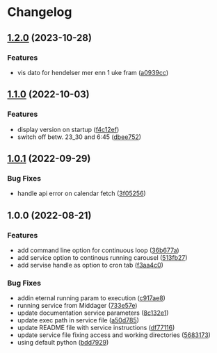 # Changelog

## [1.2.0](https://github.com/stenjo/Middager/compare/v1.1.0...v1.2.0) (2023-10-28)


### Features

* vis dato for hendelser mer enn 1 uke fram ([a0939cc](https://github.com/stenjo/Middager/commit/a0939ccd017f77d5a739c863539fdb99855c36cb))

## [1.1.0](https://github.com/stenjo/Middager/compare/v1.0.1...v1.1.0) (2022-10-03)


### Features

* display version on startup ([f4c12ef](https://github.com/stenjo/Middager/commit/f4c12efd16baeedb2cfa83f0f3f8bb0c7cd7098b))
* switch off betw. 23_30 and 6:45 ([dbee752](https://github.com/stenjo/Middager/commit/dbee7524ef15cb920c17bee0cea60e5d95a71136))

## [1.0.1](https://github.com/stenjo/Middager/compare/v1.0.0...v1.0.1) (2022-09-29)


### Bug Fixes

* handle api error on calendar fetch ([3f05256](https://github.com/stenjo/Middager/commit/3f052563afe7cef1d080b80a2ebfb285287afbbf))

## 1.0.0 (2022-08-21)


### Features

* add command line option for continuous loop ([36b677a](https://github.com/stenjo/Middager/commit/36b677a61f930e44b53430e63fcdcd8ebc03dd66))
* add service option to continous running carousel ([513fb27](https://github.com/stenjo/Middager/commit/513fb279ce4a9ba8f9194607108d41411c11535f))
* add servise handle as option to cron tab ([f3aa4c0](https://github.com/stenjo/Middager/commit/f3aa4c0c8ed95600f66cced4e05edf40ecfd008a))


### Bug Fixes

* addin eternal running param to execution ([c917ae8](https://github.com/stenjo/Middager/commit/c917ae880cad5cbff271b5df11fdb81a40279cc8))
* running service from Middager ([733e57e](https://github.com/stenjo/Middager/commit/733e57ecfa239fccafc4550884f94cd2264d481b))
* update documentation service parameters ([8c132e1](https://github.com/stenjo/Middager/commit/8c132e100b5394c77f719558cc759f5dd45a3bfa))
* update exec path in service file ([a50d785](https://github.com/stenjo/Middager/commit/a50d785d51017964d764bb6b4e580b25f237c679))
* update README file with service instructions ([df77116](https://github.com/stenjo/Middager/commit/df7711611a07b693e6d9ab23678152a4c9fe9526))
* update service file fixing access and working directories ([5683173](https://github.com/stenjo/Middager/commit/5683173d3a4b6955b7b62841edafb60e71274f70))
* using default python ([bdd7929](https://github.com/stenjo/Middager/commit/bdd7929c47478677fe0fd042d1056739b383e2c3))
